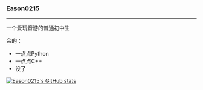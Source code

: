 ### Eason0215

------------

一个爱玩音游的普通初中生

会的：
- 一点点Python
- 一点点C++
- 没了

[![Eason0215's GitHub stats](https://github-readme-stats.vercel.app/api?username=eason0215)](https://github.com/anuraghazra/github-readme-stats)
